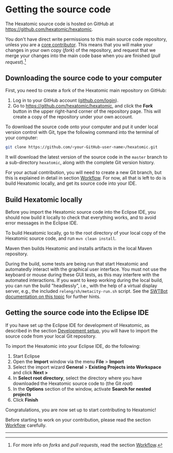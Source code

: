 # Getting the source code

The Hexatomic source code is hosted on GitHub at <i class="fa fa-github"></i> <https://github.com/hexatomic/hexatomic>.

You don't have direct write permissions to this main source code repository, unless you are a [core contributor](https://github.com/hexatomic/hexatomic#core-contributors).
This means that you will make your changes in your own copy (*fork*) of the repository, and request that we merge your changes into the main code base when you are finished (*pull request*).[^workflow]

## Downloading the source code to your computer

First, you need to create a fork of the Hexatomic main repository on GitHub:

1. Log in to your GitHub account ([github.com/login](https://github.com/login)).
1. Go to <https://github.com/hexatomic/hexatomic>, and click the **<i class="fa fa-code-fork"></i> Fork** button in the upper right-hand corner of the repository page. This will create a copy of the repository under your own account.

To download the source code onto your computer and put it under local version control with Git, type the following command into the terminal of your computer:

```bash
git clone https://github.com/<your-GitHub-user-name>/hexatomic.git
```

It will download the latest version of the source code in the `master` branch to a sub-directory `hexatomic`,
along with the complete Git version history.

For your actual contribution, you will need to create a new Git branch, but this is explained in detail in section [Workflow](./workflow/).
For now, all that is left to do is build Hexatomic locally, and get its source code into your IDE.

## Build Hexatomic locally

Before you import the Hexatomic source code into the Eclipse IDE, you should now build it locally to check that everything works, and to avoid error messages in the Eclipse IDE.

To build Hexatomic locally, go to the root directory of your local copy of the Hexatomic source code, and run `mvn clean install`.

Maven then builds Hexatomic and installs artifacts in the local Maven repository.

During the build, some tests are being run that start Hexatomic and automatedly interact with the graphical user interface.
You must not use the keyboard or mouse during these GUI tests, as this may interfere with the automated interactions.
If you want to keep working during the local build, you can run the build "headlessly", i.e., with the help of a virtual display server, e.g., the included `releng/sh/metacity-run.sh` script.
See the [SWTBot documentation on this topic](https://wiki.eclipse.org/SWTBot/Automate_test_execution#use_another_DISPLAY_to_save_time) for further hints.

## Getting the source code into the Eclipse IDE

If you have set up the Eclipse IDE for development of Hexatomic, as described in the section [Development setup](./setup.md#suggested-editor-eclipse-integrated-development-environment-ide), you will have to import the source code from your local
Git repository.

To import the Hexatomic into your Eclipse IDE, do the following:

1. Start Eclipse
2. Open the **Import** window via the menu **File** > **Import**
3. Select the import wizard **General** > **Existing Projects into Workspace** and click **Next >**
4. In **Select root directory**, select the directory where you have downloaded the Hexatomic source code to (the Git *root*)
5. In the **Options** section of the window, activate **Search for nested projects**
6. Click **Finish**

Congratulations, you are now set up to start contributing to Hexatomic!

Before starting to work on your contribution, please read the section [Workflow](./workflow/) carefully.

---

[^workflow]: For more info on *forks* and *pull requests*, read the section [Workflow](./workflow/).
